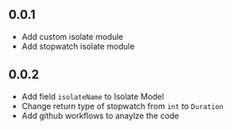 ## 0.0.1

* Add custom isolate module
* Add stopwatch isolate module
## 0.0.2

* Add field `isolateName` to Isolate Model
* Change return type of stopwatch from `int` to `Duration`
* Add github workflows to anaylze the code
